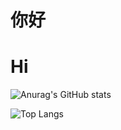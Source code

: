# 你好 #
# Hi #
![Anurag's GitHub stats](https://github-readme-stats.vercel.app/api?username=stephen-zeng&show_icons=true&theme=gotham)

![Top Langs](https://github-readme-stats.vercel.app/api/top-langs/?username=stephen-zeng&theme=gotham)
